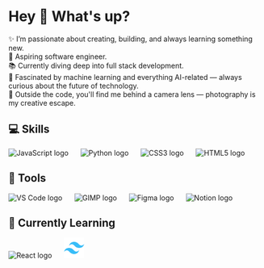 <h1 align="left">Hey 👋 What's up?</h1> <p align="left"> ✨ I’m passionate about creating, building, and always learning something new.<br> 🎯 Aspiring software engineer.<br> 📚 Currently diving deep into full stack development.<br> 🤖 Fascinated by machine learning and everything AI-related — always curious about the future of technology.<br> 📸 Outside the code, you'll find me behind a camera lens — photography is my creative escape. </p>
<h2 align="left">💻 Skills</h2> <div align="left"> <img src="https://cdn.jsdelivr.net/gh/devicons/devicon/icons/javascript/javascript-original.svg" height="40" alt="JavaScript logo" /> <img width="16" /> <img src="https://cdn.jsdelivr.net/gh/devicons/devicon/icons/python/python-original.svg" height="40" alt="Python logo" /> <img width="16" /> <img src="https://cdn.jsdelivr.net/gh/devicons/devicon/icons/css3/css3-original.svg" height="40" alt="CSS3 logo" /> <img width="16" /> <img src="https://cdn.jsdelivr.net/gh/devicons/devicon/icons/html5/html5-original.svg" height="40" alt="HTML5 logo" /> </div>
<h2 align="left">🔨 Tools</h2> <div align="left"> <img src="https://upload.wikimedia.org/wikipedia/commons/thumb/9/9a/Visual_Studio_Code_1.35_icon.svg/1024px-Visual_Studio_Code_1.35_icon.svg.png" height="40" alt="VS Code logo" /> <img width="16" /> <img src="https://cdn.jsdelivr.net/gh/devicons/devicon/icons/gimp/gimp-original.svg" height="40" alt="GIMP logo" /> <img width="16" /> <img src="https://cdn.jsdelivr.net/gh/devicons/devicon/icons/figma/figma-original.svg" height="40" alt="Figma logo" /> <img width="16" /> <img src="https://upload.wikimedia.org/wikipedia/commons/4/45/Notion_app_logo.png" height="40" alt="Notion logo" /> </div>
<h2 align="left">🚀 Currently Learning</h2>  <div align="left"> <img src="https://cdn.jsdelivr.net/gh/devicons/devicon/icons/react/react-original.svg" height="40" alt="React logo" /> <img width="16" /> <img src="https://github.com/devicons/devicon/blob/v2.16.0/icons/tailwindcss/tailwindcss-original.svg" height="40" alt="Tailwind CSS logo" /> </div>
